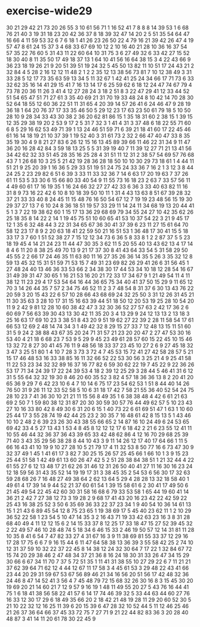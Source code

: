 # exercise-wide29
30
21
29
42
21
73
20
26
55
3
10
61
56
71
1
16
52
41
7
8
8
8
14
39
53
1
6
68
76
21
40
3
19
31
18
23
20
42
36
37
8
18
39
32
47
14
20
2
5
51
35
54
64
47
16
66
4
11
59
53
32
6
7
6
18
1
41
26
23
26
50
22
4
79
16
21
39
42
26
47
4
19
57
47
8
61
24
15
37
3
4
68
33
67
69
10
12
2
10
16
40
21
28
10
36
16
37
54
57
35
22
76
60
5
31
43
11
22
60
64
10
31
75
3
6
27
49
32
6
33
42
27
15
52
18
30
40
8
11
35
50
17
49
18
37
13
1
64
10
41
56
16
64
38
15
3
4
22
43
66
9
36
23
18
19
26
21
9
20
51
39
51
19
24
32
5
45
50
13
82
11
10
51
17
24
43
21
2
32
84
4
5
28
2
16
12
12
11
48
2
1
2
2
35
12
13
38
56
73
81
7
10
12
38
49
3
31
33
28
5
12
17
73
35
63
59
13
34
5
11
32
67
1
42
41
25
24
34
66
17
71
73
6
33
32
62
35
16
14
41
29
15
41
7
16
13
14
17
6
25
59
62
6
18
12
24
47
74
67
79
4
73
78
20
36
11
26
3
41
4
12
27
28
24
3
18
2
51
8
3
22
47
29
41
12
33
44
52
51
54
65
47
51
71
27
61
3
35
40
69
21
31
70
19
33
48
24
8
10
42
14
70
28
30
52
64
18
55
12
60
36
22
51
11
31
65
4
20
39
14
57
26
41
6
24
46
47
9
28
19
36
18
1
64
20
76
37
17
33
35
46
50
5
29
12
23
17
63
23
50
61
79
18
5
10
50
28
10
9
28
34
33
43
30
38
2
36
20
62
81
86
15
1
35
18
31
60
2
38
15
1
39
15
12
35
29
38
19
20
2
53
9
17
2
5
31
7
32
3
1
41
4
31
3
37
48
6
18
22
55
71
60
6
8
5
29
16
62
53
49
71
39
1
13
24
46
51
59
71
6
39
21
18
41
60
17
22
45
46
61
16
14
18
19
21
10
37
39
1
19
52
40
3
31
61
73
2
32
2
66
47
40
47
33
8
35
35
19
30
4
9
8
21
27
83
6
26
12
15
16
13
45
89
39
66
11
46
22
31
34
9
11
47
36
20
16
28
42
84
3
59
18
13
25
5
5
31
39
19
40
7
11
39
12
27
71
21
13
41
56
34
42
62
32
33
51
45
28
35
16
25
28
4
31
51
11
12
31
2
38
57
54
69
57
76
68
43
7
1
26
68
10
3
25
5
21
42
19
28
36
28
18
50
10
10
30
29
73
18
61
1
4
44
11
51
21
9
25
20
39
1
16
36
5
29
33
51
19
51
24
75
24
33
36
7
16
2
1
3
12
3
8
44
24
25
2
23
29
82
6
51
6
39
3
33
11
33
32
36
7
14
6
63
17
20
19
63
7
37
26
61
11
53
5
33
30
6
15
66
80
33
40
54
9
11
55
73
16
18
23
2
63
7
33
57
56
11
4
49
60
61
17
16
19
35
1
16
24
66
32
27
27
42
33
6
36
3
33
40
63
82
11
16
31
8
9
73
16
22
42
6
10
8
10
18
39
50
10
11
1
31
4
43
13
63
8
51
67
39
28
32
37
21
33
33
40
8
24
45
11
15
48
76
16
50
54
67
12
7
19
19
23
48
56
15
19
30
29
37
27
13
7
6
10
24
8
36
18
51
19
57
33
29
11
14
24
11
34
68
19
13
20
44
41
5
1
3
7
22
19
38
62
60
1
15
17
13
36
29
68
69
79
34
55
24
27
10
42
35
62
26
25
18
35
8
14
22
2
14
1
19
45
75
51
10
60
65
41
53
10
37
54
22
3
21
9
45
17
12
1
35
6
32
48
44
3
22
31
34
65
67
36
30
41
37
39
6
23
11
27
15
61
64
70
58
12
23
17
8
9
2
20
63
18
41
22
59
50
21
16
51
53
1
36
48
17
30
41
15
5
18
33
17
3
7
60
1
51
52
38
27
7
15
12
12
34
73
6
36
5
8
33
8
1
2
2
87
37
5
5
23
18
19
45
4
14
21
24
23
11
44
47
30
35
3
62
11
5
20
55
40
13
43
62
13
4
17
14
8
4
6
11
20
8
38
25
49
70
13
9
21
17
37
30
8
41
43
64
33
54
5
31
58
29
50
45
55
2
2
66
17
24
46
35
11
63
80
11
16
27
35
26
36
14
35
5
26
3
35
32
12
8
59
13
45
32
15
31
51
59
71
53
15
7
49
31
23
69
82
26
29
41
26
6
31
56
45
1
27
48
24
40
13
46
36
33
53
66
2
34
38
30
17
44
53
34
10
18
12
28
54
16
67
31
49
39
31
47
30
65
1
16
21
53
16
20
21
72
33
17
34
67
9
1
21
49
54
11
4
11
38
12
11
23
29
4
17
53
54
64
16
44
36
65
75
34
40
41
37
50
15
29
9
11
65
12
70
3
14
26
44
35
7
57
2
34
75
46
52
11
2
3
7
48
54
8
31
37
6
30
13
43
76
22
20
59
3
20
15
43
22
6
57
10
28
66
43
68
69
24
32
25
50
3
31
12
26
31
45
21
11
30
35
63
3
28
10
17
31
15
16
63
39
44
51
18
50
12
20
53
19
25
28
10
54
20
11
9
2
42
9
81
12
28
10
60
38
42
47
3
32
30
36
52
27
57
63
2
42
17
36
2
6
60
69
7
56
63
39
30
43
13
30
42
11
35
20
3
4
13
29
9
24
12
13
13
2
13
18
3
25
16
63
17
69
10
23
3
38
51
8
43
20
9
51
19
62
27
22
39
2
28
11
58
54
17
61
66
53
12
69
2
48
14
74
34
3
1
49
42
32
8
29
15
27
33
7
12
48
13
15
11
51
60
31
5
9
24
2
38
88
43
67
35
20
24
71
31
57
21
23
20
20
47
2
27
47
53
30
16
53
40
4
21
18
6
68
23
7
53
9
5
29
9
45
23
49
61
28
57
60
15
22
45
10
15
46
13
32
72
8
27
30
41
45
76
11
9
48
56
18
33
37
23
45
10
27
2
6
9
27
45
18
32
3
47
3
25
51
80
1
4
10
7
28
3
73
3
72
4
7
45
53
15
72
41
27
42
58
28
57
5
21
15
17
46
48
53
16
33
38
85
16
11
32
66
52
22
53
30
56
3
25
21
4
9
25
41
58
11
22
53
23
34
32
32
89
16
37
16
77
82
6
59
30
62
22
19
7
45
22
9
22
36
26
53
17
71
34
24
39
17
22
24
39
53
4
18
2
39
12
25
29
3
28
44
5
46
41
31
6
12
31
5
55
64
32
32
19
30
8
46
20
60
35
52
3
82
4
57
18
36
36
13
8
2
20
41
20
65
36
9
29
7
6
42
23
10
6
4
7
10
14
6
75
17
23
54
62
53
1
51
8
44
40
14
26
76
50
31
9
26
11
12
33
52
58
5
10
6
31
18
17
42
7
58
21
55
36
40
52
54
24
75
28
10
23
7
41
36
30
10
21
21
11
15
56
8
49
35
1
6
38
38
48
4
42
6
61
21
63
69
2
50
7
1
59
80
38
12
31
87
20
30
30
59
30
57
76
44
49
62
57
5
10
23
43
27
10
16
33
80
42
8
49
30
6
31
20
6
15
1
40
73
22
6
61
69
51
47
1
63
1
10
60
25
44
17
3
55
28
74
19
42
44
25
23
2
30
35
7
16
48
61
42
8
15
13
5
1
43
46
10
10
2
48
2
6
39
23
26
30
43
38
55
66
65
2
14
87
16
10
24
49
6
24
53
65
69
42
33
4
5
27
13
43
1
53
4
8
45
8
12
12
12
17
6
18
42
2
21
6
23
55
12
41
11
10
55
46
44
32
36
37
36
43
39
65
33
42
48
62
86
4
12
16
70
29
68
25
39
71
40
3
43
35
29
56
38
28
8
44
10
43
3
9
11
14
26
12
17
40
17
64
66
1
11
5
66
16
43
41
10
19
9
10
27
28
10
5
21
79
17
4
11
32
53
8
50
77
16
6
73
47
30
9
32
37
49
1
45
1
41
61
17
3
82
7
30
25
15
26
57
25
45
66
1
66
10
1
3
9
15
23
25
44
51
58
1
42
49
61
13
60
26
47
42
5
2
51
28
38
84
38
51
1
21
32
44
4
22
61
55
27
6
12
13
48
17
21
62
26
31
46
12
31
26
50
40
41
27
11
16
30
16
23
24
12
18
59
56
31
43
35
52
14
19
19
17
31
3
38
45
35
2
54
53
6
56
30
17
32
63
59
28
68
26
7
16
48
27
49
38
64
2
62
13
64
5
29
4
28
28
13
32
18
58
40
1
49
61
4
17
39
14
9
44
52
21
37
60
61
54
1
39
15
58
61
6
2
30
41
17
49
50
6
21
45
49
54
22
45
42
60
30
31
58
16
68
6
79
33
53
58
1
65
44
19
60
41
14
36
21
2
42
7
27
38
12
73
3
19
28
2
9
68
17
41
43
20
16
23
42
22
42
59
22
25
43
16
38
25
52
3
50
6
35
69
36
33
22
37
23
34
1
9
40
54
10
36
14
61
13
15
1
21
43
6
89
45
54
12
8
75
23
65
1
19
38
69
17
5
45
40
23
62
11
1
2
10
29
36
52
22
58
1
23
54
5
10
47
14
35
3
2
16
43
71
19
33
42
63
23
16
3
8
31
28
68
40
49
4
11
12
12
15
6
2
14
15
33
37
8
12
25
17
33
18
47
15
27
52
39
45
32
2
22
49
57
46
10
28
48
74
5
18
34
6
46
15
33
2
46
19
50
57
12
14
31
81
11
28
10
35
8
41
6
54
7
47
82
33
27
4
31
67
16
3
9
11
38
69
81
55
33
37
12
29
16
17
28
17
75
6
6
7
9
16
15
44
6
11
47
64
58
38
13
36
39
3
55
58
42
25
2
74
10
12
31
37
59
10
32
22
37
22
45
8
14
38
12
24
32
30
64
7
17
22
1
32
84
67
72
15
74
20
29
38
46
2
47
48
34
37
21
36
8
16
24
18
30
31
33
26
47
34
15
29
30
66
6
67
34
11
70
7
37
5
72
51
35
1
11
41
31
38
55
10
27
29
22
6
7
11
21
21
37
62
39
64
71
62
12
4
44
12
67
11
17
58
3
4
45
61
53
3
29
48
22
43
41
66
23
44
20
29
31
59
67
53
67
56
89
46
21
34
16
56
20
51
56
17
42
48
32
36
24
46
8
47
14
52
41
3
56
4
7
45
48
79
72
15
68
32
26
30
16
8
3
15
45
30
20
19
69
20
21
14
60
21
7
12
9
57
9
16
19
1
48
11
49
55
20
27
5
43
76
16
44
41
75
1
6
18
41
38
56
58
22
41
57
6
14
17
74
46
39
32
5
33
44
63
44
60
27
76
16
33
12
30
17
29
6
18
49
35
66
20
2
18
42
21
48
19
28
11
29
20
60
52
30
5
21
10
22
32
12
16
25
11
39
6
20
15
39
6
47
28
32
10
52
44
5
11
12
46
25
46
21
26
37
36
64
66
37
45
33
72
75
7
27
71
9
21
22
44
82
83
36
3
20
28
40
48
87
3
41
14
11
20
61
78
30
22
45
9
